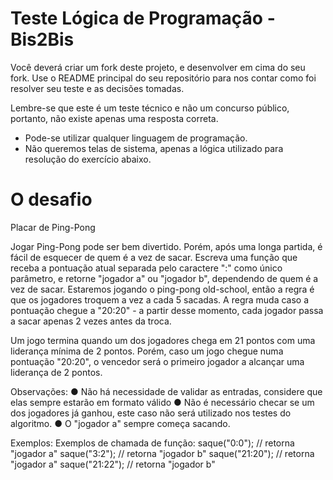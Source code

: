 # Teste Lógica de Programação - Bis2Bis

Você deverá criar um fork deste projeto, e desenvolver em cima do seu fork. Use o README principal do seu repositório para nos contar como foi resolver seu teste e as decisões tomadas.

Lembre-se que este é um teste técnico e não um concurso público, portanto, não existe apenas uma resposta correta. 

- Pode-se utilizar qualquer linguagem de programação.
- Não queremos telas de sistema, apenas a lógica utilizado para resolução do exercício abaixo.

# O desafio

Placar de Ping-Pong

Jogar Ping-Pong pode ser bem divertido. Porém, após uma longa partida, é fácil de esquecer
de quem é a vez de sacar.
Escreva uma função que receba a pontuação atual separada pelo caractere ":" como único
parâmetro, e retorne "jogador a" ou "jogador b", dependendo de quem é a vez de sacar.
Estaremos jogando o ping-pong old-school, então a regra é que os jogadores troquem a vez a
cada 5 sacadas. A regra muda caso a pontuação chegue a "20:20" - a partir desse momento,
cada jogador passa a sacar apenas 2 vezes antes da troca.

Um jogo termina quando um dos jogadores chega em 21 pontos com uma liderança mínima de 2 pontos. Porém, caso um jogo chegue numa pontuação "20:20", o vencedor será o primeiro jogador a alcançar uma liderança de 2 pontos.

Observações:
● Não há necessidade de validar as entradas, considere que elas sempre estarão em
formato válido
● Não é necessário checar se um dos jogadores já ganhou, este caso não será utilizado
nos testes do algoritmo.
● O "jogador a" sempre começa sacando.

Exemplos:
Exemplos de chamada de função:
saque("0:0"); // retorna "jogador a"
saque("3:2"); // retorna "jogador b"
saque("21:20"); // retorna "jogador a"
saque("21:22"); // retorna "jogador b"
